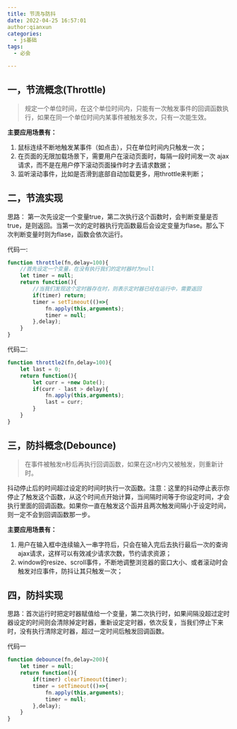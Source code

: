 ```yaml
---
title: 节流与防抖
date: 2022-04-25 16:57:01
author:qianxun
categories: 
  - js基础
tags: 
  - 必会

---
```


## 一，节流概念(Throttle)


> 规定一个单位时间，在这个单位时间内，只能有一次触发事件的回调函数执行，如果在同一个单位时间内某事件被触发多次，只有一次能生效。



**主要应用场景有：**

1. 鼠标连续不断地触发某事件（如点击），只在单位时间内只触发一次；
1. 在页面的无限加载场景下，需要用户在滚动页面时，每隔一段时间发一次 ajax 请求，而不是在用户停下滚动页面操作时才去请求数据；
1. 监听滚动事件，比如是否滑到底部自动加载更多，用throttle来判断；

## 二，节流实现

思路： 第一次先设定一个变量true，第二次执行这个函数时，会判断变量是否true，是则返回。当第一次的定时器执行完函数最后会设定变量为flase。那么下次判断变量时则为flase，函数会依次运行。


代码一:

```javascript
function throttle(fn,delay=100){
	//首先设定一个变量，在没有执行我们的定时器时为null
	let timer = null;
	return function(){
		//当我们发现这个定时器存在时，则表示定时器已经在运行中，需要返回
		if(timer) return;
		timer = setTimeout(()=>{
			fn.apply(this,arguments);
			timer = null;
		},delay);
	}
}
```

代码二:

```javascript
function throttle2(fn,delay=100){
	let last = 0;
	return function(){
		let curr = +new Date();
		if(curr - last > delay){
			fn.apply(this,arguments);
			last = curr;
		}
	}
}
```


## 

## 三，防抖概念(Debounce)



> 在事件被触发n秒后再执行回调函数，如果在这n秒内又被触发，则重新计时。



抖动停止后的时间超过设定的时间时执行一次函数。注意：这里的抖动停止表示你停止了触发这个函数，从这个时间点开始计算，当间隔时间等于你设定时间，才会执行里面的回调函数。如果你一直在触发这个函并且两次触发间隔小于设定时间，则一定不会到回调函数那一步。



**主要应用场景有：**

1. 用户在输入框中连续输入一串字符后，只会在输入完后去执行最后一次的查询ajax请求，这样可以有效减少请求次数，节约请求资源；
1. window的resize、scroll事件，不断地调整浏览器的窗口大小、或者滚动时会触发对应事件，防抖让其只触发一次；



## 四，防抖实现

思路：首次运行时把定时器赋值给一个变量，第二次执行时，如果间隔没超过定时器设定的时间则会清除掉定时器，重新设定定时器，依次反复，当我们停止下来时，没有执行清除定时器，超过一定时间后触发回调函数。


代码一

```javascript
function debounce(fn,delay=200){
	let timer = null;
	return function(){
		if(timer) clearTimeout(timer);
		timer = setTimeout(()=>{
			fn.apply(this,arguments);
			timer = null;
		},delay);
	}
}
```





